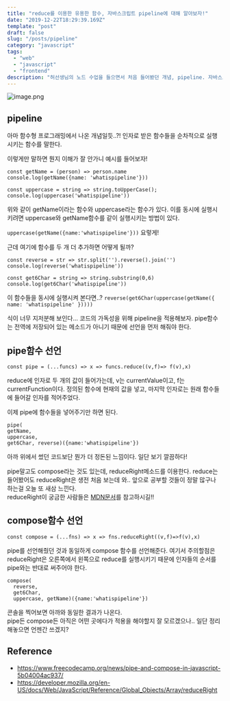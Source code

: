 ```yaml
---
title: "reduce를 이용한 유용한 함수, 자바스크립트 pipeline에 대해 알아보자!"
date: "2019-12-22T18:29:39.169Z"
template: "post"
draft: false
slug: "/posts/pipeline"
category: "javascript"
tags:
  - "web"
  - "javascript"
  - "frontend"
description: "허선생님의 노드 수업을 들으면서 처음 들어봤던 개념, pipeline. 자바스크립트 세상은 아직도 내가 모르는 게 엄청 많구나~~ 열심히 공부하자 둘둘"
---
```


![image.png](https://images.velog.io/post-images/dooreplay/b4e4bda0-2498-11ea-bf90-6f14d76347bb/image.png)

## pipeline

아마 함수형 프로그래밍에서 나온 개념일듯..?!
인자로 받은 함수들을 순차적으로 실행시키는 함수를 말한다.

이렇게만 말하면 뭔지 이해가 잘 안가니 예시를 들어보자!

```
const getName = (person) => person.name
console.log(getName({name: 'whatispipeline'}))

const uppercase = string => string.toUpperCase();
console.log(uppercase('whatispipeline'))
```

위와 같이 getName이라는 함수와 uppercase라는 함수가 있다.
이를 동시에 실행시키려면 uppercase와 getName함수를 같이 실행시키는 방법이 있다.

`uppercase(getName({name:'whatispipeline'}))` 요렇게!

근데 여기에 함수를 두 개 더 추가하면 어떻게 될까?

```
const reverse = str => str.split('').reverse().join('')
console.log(reverse('whatispipeline'))

const get6Char = string => string.substring(0,6)
console.log(get6Char('whatispipeline'))

```

이 함수들을 동시에 실행시켜 본다면..?
`reverse(get6Char(uppercase(getName({ name: 'whatispipeline' }))))`

식이 너무 지저분해 보인다... 코드의 가독성을 위해 pipeline을 적용해보자.
pipe함수는 전역에 저장되어 있는 메소드가 아니기 때문에 선언을 먼저 해줘야 한다.

## pipe함수 선언

`const pipe = (...funcs) => x => funcs.reduce((v,f)=> f(v),x)`

reduce에 인자로 두 개의 값이 들어가는데,
v는 currentValue이고, f는 currentFunction이다.
정의된 함수에 현재의 값을 넣고, 마지막 인자로는 원래 함수들에 들어갈 인자를 적어주었다.

이제 pipe에 함수들을 넣어주기만 하면 된다.

```
pipe(
getName,
uppercase,
get6Char, reverse)({name:'whatispipeline'})
```

아까 위에서 썼던 코드보단 뭔가 더 정돈된 느낌이다. 일단 보기 깔끔하다!

pipe말고도 compose라는 것도 있는데, reduceRight메소드를 이용한다.
reduce는 들어봤어도 reduceRight은 생전 처음 보는데 와.. 앞으로 공부할 것들이 정말 많구나 하는걸 오늘 또 새삼 느낀다.<br />
reduceRight이 궁금한 사람들은 <a href="https://developer.mozilla.org/en-US/docs/Web/JavaScript/Reference/Global_Objects/Array/reduceRight">MDN문서</a>를 참고하시길!!

## compose함수 선언

`const compose = (...fns) => x => fns.reduceRight((v,f)=>f(v),x)`

pipe를 선언해줬던 것과 동일하게 compose 함수를 선언해준다.
여기서 주의할점은 reduceRight은 오른쪽에서 왼쪽으로 reduce를 실행시키기 때문에
인자들의 순서를 pipe와는 반대로 써주어야 한다.

```
compose(
  reverse,
  get6Char,
  uppercase, getName)({name:'whatispipeline'})
```

콘솔을 찍어보면 아까와 동일한 결과가 나온다.<br />
pipe든 compose든 아직은 어떤 곳에다가 적용을 해야할지 잘 모르겠으나.. 일단 정리해놓으면 언젠간 쓰겠지?<br />

## Reference

- https://www.freecodecamp.org/news/pipe-and-compose-in-javascript-5b04004ac937/
- https://developer.mozilla.org/en-US/docs/Web/JavaScript/Reference/Global_Objects/Array/reduceRight
